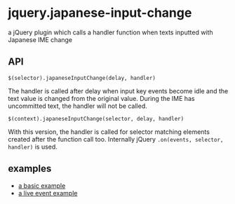 jquery.japanese-input-change
============================

a jQuery plugin which calls a handler function when texts inputted with Japanese IME change

## API

```
$(selector).japaneseInputChange(delay, handler)
```

The handler is called after delay when input key events become idle and the
text value is changed from the original value.
During the IME has uncommitted text, the handler will not be called.

```
$(context).japaneseInputChange(selector, delay, handler)
```

With this version, the handler is called for selector matching elements
created after the function call too.  Internally jQuery
```.on(events, selector, handler)``` is used.

## examples

* [a basic example](http://hnakamur.github.io/jquery.japanese-input-change/example.html)
* [a live event example](http://hnakamur.github.io/jquery.japanese-input-change/live-example.html)
